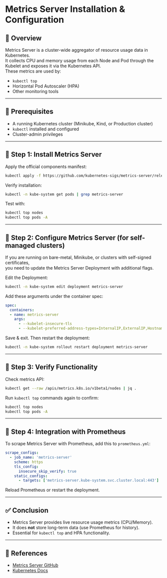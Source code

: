 # Metrics Server Installation & Configuration

## 📌 Overview
Metrics Server is a cluster-wide aggregator of resource usage data in Kubernetes.  
It collects CPU and memory usage from each Node and Pod through the Kubelet and exposes it via the Kubernetes API.  
These metrics are used by:
- `kubectl top`
- Horizontal Pod Autoscaler (HPA)
- Other monitoring tools

---

## 🔹 Prerequisites
- A running Kubernetes cluster (Minikube, Kind, or Production cluster)
- `kubectl` installed and configured
- Cluster-admin privileges

---

## 🔹 Step 1: Install Metrics Server

Apply the official components manifest:

```bash
kubectl apply -f https://github.com/kubernetes-sigs/metrics-server/releases/latest/download/components.yaml
```

Verify installation:

```bash
kubectl -n kube-system get pods | grep metrics-server
```

Test with:

```bash
kubectl top nodes
kubectl top pods -A
```

---

## 🔹 Step 2: Configure Metrics Server (for self-managed clusters)

If you are running on bare-metal, Minikube, or clusters with self-signed certificates,  
you need to update the Metrics Server Deployment with additional flags.

Edit the Deployment:

```bash
kubectl -n kube-system edit deployment metrics-server
```

Add these arguments under the container spec:

```yaml
spec:
  containers:
  - name: metrics-server
    args:
      - --kubelet-insecure-tls
      - --kubelet-preferred-address-types=InternalIP,ExternalIP,Hostname
```

Save & exit. Then restart the deployment:

```bash
kubectl -n kube-system rollout restart deployment metrics-server
```

---

## 🔹 Step 3: Verify Functionality

Check metrics API:

```bash
kubectl get --raw /apis/metrics.k8s.io/v1beta1/nodes | jq .
```

Run `kubectl top` commands again to confirm:

```bash
kubectl top nodes
kubectl top pods -A
```

---

## 🔹 Step 4: Integration with Prometheus

To scrape Metrics Server with Prometheus, add this to `prometheus.yml`:

```yaml
scrape_configs:
  - job_name: 'metrics-server'
    scheme: https
    tls_config:
      insecure_skip_verify: true
    static_configs:
      - targets: ['metrics-server.kube-system.svc.cluster.local:443']
```

Reload Prometheus or restart the deployment.

---

## ✅ Conclusion
- Metrics Server provides live resource usage metrics (CPU/Memory).
- It does **not** store long-term data (use Prometheus for history).
- Essential for `kubectl top` and HPA functionality.

---

## 🔗 References
- [Metrics Server GitHub](https://github.com/kubernetes-sigs/metrics-server)
- [Kubernetes Docs](https://kubernetes.io/docs/tasks/debug/debug-cluster/resource-metrics-pipeline/)
